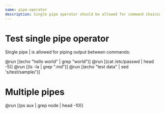```yaml
---
name: pipe-operator
description: Single pipe operator should be allowed for command chaining
---
```


# Test single pipe operator

Single pipe | is allowed for piping output between commands:

@run [(echo "hello world" | grep "world")]
@run [(cat /etc/passwd | head -5)]
@run [(ls -la | grep ".md")]
@run [(echo "test data" | sed 's/test/sample/')]

# Multiple pipes
@run [(ps aux | grep node | head -10)]